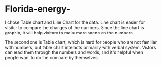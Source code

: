 # Florida-energy-

I chose Table chart and Line Chart for the data. Line chart is easier for visitor to compare the changes of the numbers. Since the line chart is graphic, it will help visitors to make more scene on the numbers.

The second one is Table chart, which is hard for people who are not familiar with numbers, but table chart interacts primarily with verbal system. Vistors can read them through the numbers and words, and it's helpful when people want to do the compare by themselves.

